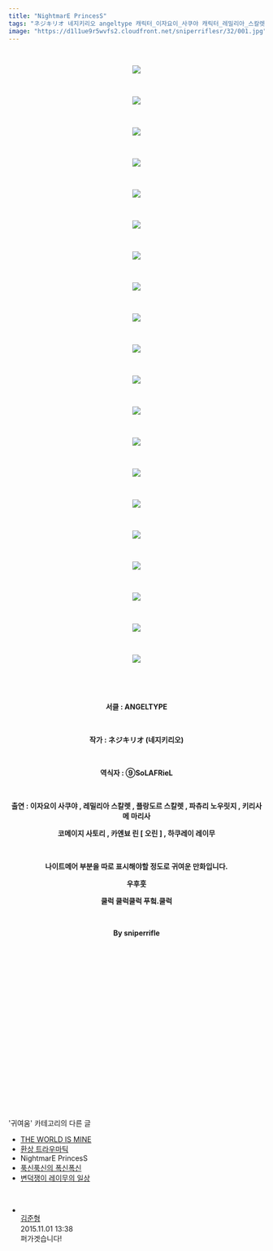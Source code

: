 ```yaml
---
title: "NightmarE PrincesS"
tags: "ネジキリオ 네지키리오 angeltype 캐릭터_이자요이_사쿠야 캐릭터_레밀리아_스칼렛 캐릭터_플랑드르_스칼렛 캐릭터_파츄리_널릿지 캐릭터_키리사메_마리사 캐릭터_코메이지_사토리 캐릭터_카엔뵤_린 캐릭터_오린 캐릭터_하쿠레이_레이무 귀여움"
image: "https://d1l1ue9r5wvfs2.cloudfront.net/sniperriflesr/32/001.jpg"
---
```

<div class="article">
<p style="TEXT-ALIGN: center"> </p>
<p style="TEXT-ALIGN: center"><img src="{{ site.imgserver9 }}/sniperriflesr/32/001.jpg"/></p>
<p style="TEXT-ALIGN: center"> </p>
<p style="TEXT-ALIGN: center"><img src="{{ site.imgserver9 }}/sniperriflesr/32/002.jpg"/></p>
<p style="TEXT-ALIGN: center"> </p>
<p style="TEXT-ALIGN: center"><img src="{{ site.imgserver9 }}/sniperriflesr/32/003.jpg"/></p>
<p style="TEXT-ALIGN: center"> </p>
<p style="TEXT-ALIGN: center"><img src="{{ site.imgserver9 }}/sniperriflesr/32/004.jpg"/></p>
<p style="TEXT-ALIGN: center"> </p>
<p style="TEXT-ALIGN: center"><img src="{{ site.imgserver9 }}/sniperriflesr/32/005.jpg"/></p>
<p style="TEXT-ALIGN: center"> </p>
<p style="TEXT-ALIGN: center"><img src="{{ site.imgserver9 }}/sniperriflesr/32/006.jpg"/></p>
<p style="TEXT-ALIGN: center"> </p>
<p style="TEXT-ALIGN: center"><img src="{{ site.imgserver9 }}/sniperriflesr/32/007.jpg"/></p>
<p style="TEXT-ALIGN: center"> </p>
<p style="TEXT-ALIGN: center"><img src="{{ site.imgserver9 }}/sniperriflesr/32/008.jpg"/></p>
<p style="TEXT-ALIGN: center"> </p>
<p style="TEXT-ALIGN: center"><img src="{{ site.imgserver9 }}/sniperriflesr/32/009.jpg"/></p>
<p style="TEXT-ALIGN: center"> </p>
<p style="TEXT-ALIGN: center"><img src="{{ site.imgserver9 }}/sniperriflesr/32/010.jpg"/></p>
<p style="TEXT-ALIGN: center"> </p>
<p style="TEXT-ALIGN: center"><img src="{{ site.imgserver9 }}/sniperriflesr/32/011.jpg"/></p>
<p style="TEXT-ALIGN: center"> </p>
<p style="TEXT-ALIGN: center"><img src="{{ site.imgserver9 }}/sniperriflesr/32/012.jpg"/></p>
<p style="TEXT-ALIGN: center"> </p>
<p style="TEXT-ALIGN: center"><img src="{{ site.imgserver9 }}/sniperriflesr/32/013.jpg"/></p>
<p style="TEXT-ALIGN: center"> </p>
<p style="TEXT-ALIGN: center"><img src="{{ site.imgserver9 }}/sniperriflesr/32/014.jpg"/></p>
<p style="TEXT-ALIGN: center"> </p>
<p style="TEXT-ALIGN: center"><img src="{{ site.imgserver9 }}/sniperriflesr/32/015.jpg"/></p>
<p style="TEXT-ALIGN: center"> </p>
<p style="TEXT-ALIGN: center"><img src="{{ site.imgserver9 }}/sniperriflesr/32/016.jpg"/></p>
<p style="TEXT-ALIGN: center"> </p>
<p style="TEXT-ALIGN: center"><img src="{{ site.imgserver9 }}/sniperriflesr/32/017.jpg"/></p>
<p style="TEXT-ALIGN: center"> </p>
<p style="TEXT-ALIGN: center"><img src="{{ site.imgserver9 }}/sniperriflesr/32/018.jpg"/></p>
<p style="TEXT-ALIGN: center"> </p>
<p style="TEXT-ALIGN: center"><img src="{{ site.imgserver9 }}/sniperriflesr/32/019.jpg"/></p>
<p style="TEXT-ALIGN: center"> </p>
<p style="TEXT-ALIGN: center"><img src="{{ site.imgserver9 }}/sniperriflesr/32/020.jpg"/></p>
<p style="TEXT-ALIGN: center"> </p>
<p style="TEXT-ALIGN: center"> </p>
<p style="TEXT-ALIGN: center"><strong></strong></p>
<p style="TEXT-ALIGN: center"><strong>서클 : ANGELTYPE</strong></p>
<p style="TEXT-ALIGN: center"><strong> </strong></p>
<p style="TEXT-ALIGN: center"><strong>작가 : ネジキリオ (네지키리오)</strong></p>
<p style="TEXT-ALIGN: center"><strong> </strong></p>
<p style="TEXT-ALIGN: center"><strong>역식자 : ⑨SoLAFRieL </strong></p>
<p style="TEXT-ALIGN: center"><strong> </strong></p>
<p style="TEXT-ALIGN: center"><strong>출연 : 이자요이 사쿠야 , 레밀리아 스칼렛 , 플랑도르 스칼렛 , 파츄리 노우릿지 , 키리사메 마리사 </strong></p>
<p style="TEXT-ALIGN: center"><strong>코메이지 사토리 , 카엔뵤 린 [ 오린 ] , 하쿠레이 레이무 </strong></p>
<p style="TEXT-ALIGN: center"><strong></strong> </p>
<p style="TEXT-ALIGN: center"><strong>나이트메어 부분을 따로 표시해야할 정도로 귀여운 만화입니다.</strong></p>
<p style="TEXT-ALIGN: center"><strong>우후훗</strong></p>
<p style="TEXT-ALIGN: center"><strong>쿨럭 쿨럭쿨럭 푸헠.쿨럭</strong></p>
<p style="TEXT-ALIGN: center"><strong></strong> </p>
<p style="TEXT-ALIGN: center"><strong>By sniperrifle</strong></p>
<p style="TEXT-ALIGN: center"><strong></strong> </p>
<p style="TEXT-ALIGN: center"><strong></strong> </p>
<p style="TEXT-ALIGN: center"><strong></strong> </p>
<p style="TEXT-ALIGN: center"><strong></strong> </p>
<p style="TEXT-ALIGN: center"><strong></strong> </p>
<p style="TEXT-ALIGN: center"><strong></strong> </p>
<p style="TEXT-ALIGN: center"><strong></strong> </p>
<p style="TEXT-ALIGN: center"><strong></strong> </p>
<p style="TEXT-ALIGN: center"><strong> </strong></p>
<p style="TEXT-ALIGN: center"><br/></p>
</div><br/>
<div class="another">
<p>'귀여움' 카테고리의 다른 글</p>
<ul>
<li><a href="/sniperriflesr_34">THE WORLD IS MINE</a></li>
<li><a href="/sniperriflesr_33">환상 트라우마틱</a></li>
<li>NightmarE PrincesS</li>
<li><a href="/sniperriflesr_31">푹신푹신의 폭신폭신</a></li>
<li><a href="/sniperriflesr_30">변덕쟁이 레이무의 일상</a></li>
</ul>
</div><br/>
<div class="comment" id="commentListBlock_32" style="display:block"><ul><li class="firstCmt"><div class="opinionListMenu">
<div class="icon"><img alt="" class="myicon" src="http://i1.daumcdn.net/pimg/blog/p_img/mycon/basic_2.gif"/></div>
<div class="fl">
<a class="bold" href="http://blog.daum.net/riv0102" target="_blank">김준형 </a>
<div style="width: 1px; height: 1px; overflow: hidden; visibility: hidden; border:1px solid red">
<span id="uname4888" style="display:none;">김준형</span>
<span id="pwd4888" style="display:none;"></span>
<span id="emailblog4888" name="http://blog.daum.net/riv0102" style="display:none;"></span>
<span id="open4888" style="display:none">Y</span>
</div>
</div>
<div class="sDateTime">2015.11.01 13:38</div>
</div>
<div class="cont" id="Text4888">퍼가겟습니다!</div>
<div class="contReArea" id="inWrite4888" style="display:none;"></div>
</li></ul>
</div><br/>
<br/>
<p id="refer"></p>
<br/>
